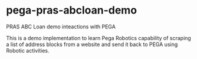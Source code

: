 # pega-pras-abcloan-demo

PRAS ABC Loan demo inteactions with PEGA

This is a demo implementation to learn Pega Robotics capability of scraping a list of address blocks from a website and send it back to PEGA using Robotic activities.

